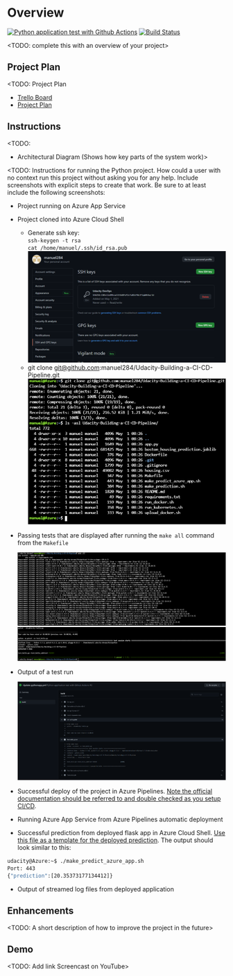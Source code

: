 # Overview

[![Python application test with Github Actions](https://github.com/manuel284/Udacity-Building-a-CI-CD-Pipeline/actions/workflows/pythonapp.yml/badge.svg)](https://github.com/manuel284/Udacity-Building-a-CI-CD-Pipeline/actions/workflows/pythonapp.yml)
[![Build Status](https://dev.azure.com/DemoTospa01/Udacity-Devops/_apis/build/status/manuel284.Udacity-Building-a-CI-CD-Pipeline?branchName=main)](https://dev.azure.com/DemoTospa01/Udacity-Devops/_build/latest?definitionId=3&branchName=main)

<TODO: complete this with an overview of your project>

## Project Plan
<TODO: Project Plan

* [Trello Board](https://trello.com/b/7E52uJeg/udacity-building-a-ci-cd-pipeline)
* [Project Plan](https://docs.google.com/spreadsheets/d/1upfoYk2llhbB5BGs1W-Y3U2vmln8hDHQUxTRWsh1REw/edit?usp=sharing)

## Instructions

<TODO:  
* Architectural Diagram (Shows how key parts of the system work)>

<TODO:  Instructions for running the Python project.  How could a user with no context run this project without asking you for any help.  Include screenshots with explicit steps to create that work. Be sure to at least include the following screenshots:

* Project running on Azure App Service

* Project cloned into Azure Cloud Shell
  - Generate ssh key:<br/>
    `ssh-keygen -t rsa`<br/>
    `cat /home/manuel/.ssh/id_rsa.pub`<br/>
    ![ssh-keys](screenshots/1-ssh-keys.png)
  - git clone git@github.com:manuel284/Udacity-Building-a-CI-CD-Pipeline.git<br/>
    ![repo in cloud shell](screenshots/2-cloud-shell-repo.png)

* Passing tests that are displayed after running the `make all` command from the `Makefile`

    ![make all 1](screenshots/3-make-all1.png)<br/>
    ![make all 2](screenshots/4-make-all2.png)
* Output of a test run

    ![github actions](screenshots/5-github-actions.png)
* Successful deploy of the project in Azure Pipelines.  [Note the official documentation should be referred to and double checked as you setup CI/CD](https://docs.microsoft.com/en-us/azure/devops/pipelines/ecosystems/python-webapp?view=azure-devops).

* Running Azure App Service from Azure Pipelines automatic deployment

* Successful prediction from deployed flask app in Azure Cloud Shell.  [Use this file as a template for the deployed prediction](https://github.com/udacity/nd082-Azure-Cloud-DevOps-Starter-Code/blob/master/C2-AgileDevelopmentwithAzure/project/starter_files/flask-sklearn/make_predict_azure_app.sh).
The output should look similar to this:

```bash
udacity@Azure:~$ ./make_predict_azure_app.sh
Port: 443
{"prediction":[20.35373177134412]}
```

* Output of streamed log files from deployed application

> 

## Enhancements

<TODO: A short description of how to improve the project in the future>

## Demo 

<TODO: Add link Screencast on YouTube>


